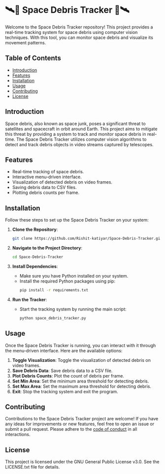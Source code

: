 # 🛰️🔭 Space Debris Tracker 🔭🛰️

Welcome to the Space Debris Tracker repository! This project provides a real-time tracking system for space debris using computer vision techniques. With this tool, you can monitor space debris and visualize its movement patterns.

## Table of Contents
- [Introduction](#introduction)
- [Features](#features)
- [Installation](#installation)
- [Usage](#usage)
- [Contributing](#contributing)
- [License](#license)

## Introduction

Space debris, also known as space junk, poses a significant threat to satellites and spacecraft in orbit around Earth. This project aims to mitigate this threat by providing a system to track and monitor space debris in real-time. The Space Debris Tracker utilizes computer vision algorithms to detect and track debris objects in video streams captured by telescopes.

## Features

- Real-time tracking of space debris.
- Interactive menu-driven interface.
- Visualization of detected debris on video frames.
- Saving debris data to CSV files.
- Plotting debris counts per frame.

## Installation

Follow these steps to set up the Space Debris Tracker on your system:

1. **Clone the Repository**:
   ```bash
   git clone https://github.com/Rishit-katiyar/Space-Debris-Tracker.git
   ```

2. **Navigate to the Project Directory**:
   ```bash
   cd Space-Debris-Tracker
   ```

3. **Install Dependencies**:
   - Make sure you have Python installed on your system.
   - Install the required Python packages using pip:
     ```bash
     pip install -r requirements.txt
     ```

4. **Run the Tracker**:
   - Start the tracking system by running the main script:
     ```bash
     python space_debris_tracker.py
     ```

## Usage

Once the Space Debris Tracker is running, you can interact with it through the menu-driven interface. Here are the available options:

1. **Toggle Visualization**: Toggle the visualization of detected debris on video frames.
2. **Save Debris Data**: Save debris data to a CSV file.
3. **Plot Debris Counts**: Plot the count of debris per frame.
4. **Set Min Area**: Set the minimum area threshold for detecting debris.
5. **Set Max Area**: Set the maximum area threshold for detecting debris.
6. **Exit**: Stop the tracking system and exit the program.

## Contributing

Contributions to the Space Debris Tracker project are welcome! If you have any ideas for improvements or new features, feel free to open an issue or submit a pull request. Please adhere to the [code of conduct](CODE_OF_CONDUCT.md) in all interactions.

## License

This project is licensed under the GNU General Public License v3.0. See the LICENSE.txt file for details.
